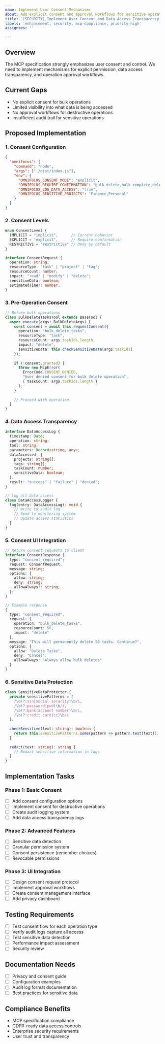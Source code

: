 ```yaml
---
name: Implement User Consent Mechanisms
about: Add explicit consent and approval workflows for sensitive operations
title: '[SECURITY] Implement User Consent and Data Access Transparency'
labels: 'enhancement, security, mcp-compliance, priority-high'
assignees: ''

---
```


## Overview
The MCP specification strongly emphasizes user consent and control. We need to implement mechanisms for explicit permission, data access transparency, and operation approval workflows.

## Current Gaps
- No explicit consent for bulk operations
- Limited visibility into what data is being accessed
- No approval workflows for destructive operations
- Insufficient audit trail for sensitive operations

## Proposed Implementation

### 1. Consent Configuration
```json
{
  "omnifocus": {
    "command": "node",
    "args": ["./dist/index.js"],
    "env": {
      "OMNIFOCUS_CONSENT_MODE": "explicit",
      "OMNIFOCUS_REQUIRE_CONFIRMATION": "bulk_delete,bulk_complete,delete_project",
      "OMNIFOCUS_LOG_DATA_ACCESS": "true",
      "OMNIFOCUS_SENSITIVE_PROJECTS": "Finance,Personal"
    }
  }
}
```

### 2. Consent Levels
```typescript
enum ConsentLevel {
  IMPLICIT = "implicit",      // Current behavior
  EXPLICIT = "explicit",      // Require confirmation
  RESTRICTIVE = "restrictive" // Deny by default
}

interface ConsentRequest {
  operation: string;
  resourceType: "task" | "project" | "tag";
  resourceCount: number;
  impact: "read" | "modify" | "delete";
  sensitiveData: boolean;
  estimatedTime?: number;
}
```

### 3. Pre-Operation Consent
```typescript
// Before bulk operations
class BulkDeleteTasksTool extends BaseTool {
  async execute(args: BulkDeleteArgs) {
    const consent = await this.requestConsent({
      operation: "bulk_delete_tasks",
      resourceType: "task",
      resourceCount: args.taskIds.length,
      impact: "delete",
      sensitiveData: this.checkSensitiveData(args.taskIds)
    });
    
    if (!consent.granted) {
      throw new McpError(
        ErrorCode.CONSENT_DENIED,
        "User denied consent for bulk delete operation",
        { taskCount: args.taskIds.length }
      );
    }
    
    // Proceed with operation
  }
}
```

### 4. Data Access Transparency
```typescript
interface DataAccessLog {
  timestamp: Date;
  operation: string;
  tool: string;
  parameters: Record<string, any>;
  dataAccessed: {
    projects: string[];
    tags: string[];
    taskCount: number;
    sensitiveData: boolean;
  };
  result: "success" | "failure" | "denied";
}

// Log all data access
class DataAccessLogger {
  log(entry: DataAccessLog): void {
    // Write to audit log
    // Send to monitoring system
    // Update access statistics
  }
}
```

### 5. Consent UI Integration
```typescript
// Return consent requests to client
interface ConsentResponse {
  type: "consent_required";
  request: ConsentRequest;
  message: string;
  options: {
    allow: string;
    deny: string;
    allowAlways?: string;
  };
}

// Example response
{
  type: "consent_required",
  request: {
    operation: "bulk_delete_tasks",
    resourceCount: 50,
    impact: "delete"
  },
  message: "This will permanently delete 50 tasks. Continue?",
  options: {
    allow: "Delete Tasks",
    deny: "Cancel",
    allowAlways: "Always allow bulk deletes"
  }
}
```

### 6. Sensitive Data Protection
```typescript
class SensitiveDataProtector {
  private sensitivePatterns = [
    /\b(?:ssn|social security)\b/i,
    /\b(?:password|pwd)\b/i,
    /\b(?:bank|account number)\b/i,
    /\b(?:credit card|cc)\b/i
  ];
  
  checkSensitive(text: string): boolean {
    return this.sensitivePatterns.some(pattern => pattern.test(text));
  }
  
  redact(text: string): string {
    // Redact sensitive information in logs
  }
}
```

## Implementation Tasks

### Phase 1: Basic Consent
- [ ] Add consent configuration options
- [ ] Implement consent for destructive operations
- [ ] Create audit logging system
- [ ] Add data access transparency logs

### Phase 2: Advanced Features
- [ ] Sensitive data detection
- [ ] Granular permission system
- [ ] Consent persistence (remember choices)
- [ ] Revocable permissions

### Phase 3: UI Integration
- [ ] Design consent request protocol
- [ ] Implement approval workflows
- [ ] Create consent management interface
- [ ] Add privacy dashboard

## Testing Requirements
- [ ] Test consent flow for each operation type
- [ ] Verify audit logs capture all access
- [ ] Test sensitive data detection
- [ ] Performance impact assessment
- [ ] Security review

## Documentation Needs
- [ ] Privacy and consent guide
- [ ] Configuration examples
- [ ] Audit log format documentation
- [ ] Best practices for sensitive data

## Compliance Benefits
- MCP specification compliance
- GDPR-ready data access controls
- Enterprise security requirements
- User trust and transparency
